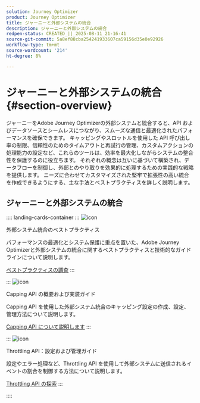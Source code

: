 ```yaml
---
solution: Journey Optimizer
product: Journey Optimizer
title: ジャーニーと外部システムの統合
description: ジャーニーと外部システムの統合
redpen-status: CREATED_||_2025-08-11_21-16-41
source-git-commit: 5a8ef88cba254241933607ca59156d35e0e92926
workflow-type: tm+mt
source-wordcount: '214'
ht-degree: 8%

---
```



# ジャーニーと外部システムの統合{#section-overview}

ジャーニーをAdobe Journey Optimizerの外部システムと統合すると、API およびデータソースとシームレスにつながり、スムーズな通信と最適化されたパフォーマンスを確保できます。 キャッピングやスロットルを使用した API 呼び出し率の制限、信頼性のためのタイムアウトと再試行の管理、カスタムアクションの処理能力の設定など、これらのツールは、効率を最大化しながらシステムの整合性を保護するのに役立ちます。 それぞれの概念は互いに基づいて構築され、データフローを制御し、外部とのやり取りを効果的に処理するための実践的な戦略を提供します。 ニーズに合わせてカスタマイズされた堅牢で拡張性の高い統合を作成できるようにする、主な手法とベストプラクティスを詳しく説明します。

## ジャーニーと外部システムの統合

:::: landing-cards-container
:::
![icon](https://cdn.experienceleague.adobe.com/icons/gear.svg?lang=ja)

外部システム統合のベストプラクティス

パフォーマンスの最適化とシステム保護に重点を置いた、Adobe Journey Optimizerと外部システムの統合に関するベストプラクティスと技術的なガイドラインについて説明します。

[ベストプラクティスの調査](../using/configuration/external-systems.md)
:::

:::
![icon](https://cdn.experienceleague.adobe.com/icons/code-branch.svg?lang=ja)

Capping API の概要および実装ガイド

Capping API を使用した外部システム統合のキャッピング設定の作成、設定、管理方法について説明します。

[Capping API について説明します](../using/configuration/capping.md)
:::

:::
![icon](https://cdn.experienceleague.adobe.com/icons/code-branch.svg?lang=ja)

Throttling API：設定および管理ガイド

設定やエラー処理など、Throttling API を使用して外部システムに送信されるイベントの割合を制御する方法について説明します。

[Throttling API の探索](../using/configuration/throttling.md)
:::

::::
